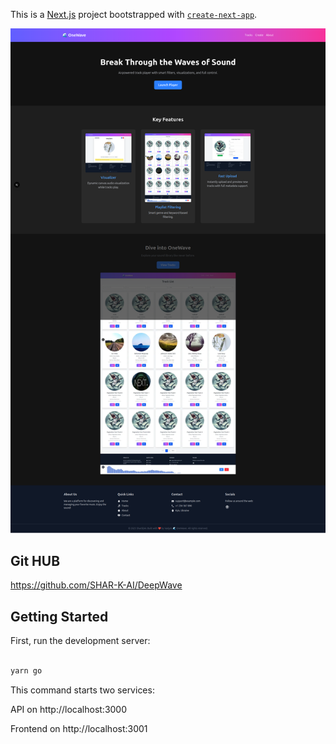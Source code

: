 This is a [Next.js](https://nextjs.org) project bootstrapped with [`create-next-app`](https://nextjs.org/docs/app/api-reference/cli/create-next-app).

![One Wave](./public/images/readme-4.png)

## Git HUB
https://github.com/SHAR-K-AI/DeepWave

## Getting Started

First, run the development server:

```bash

yarn go

```
This command starts two services:

API on http://localhost:3000

Frontend on http://localhost:3001
